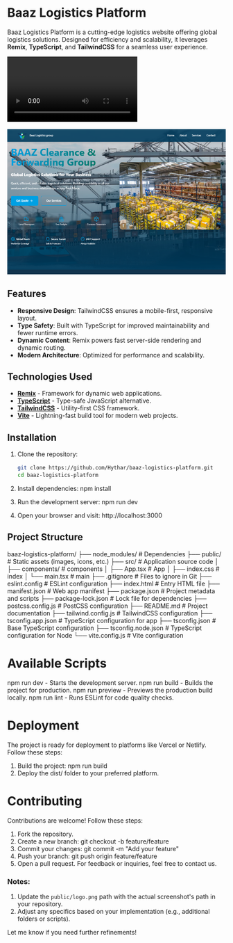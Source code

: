 # Baaz Logistics Platform

Baaz Logistics Platform is a cutting-edge logistics website offering global logistics solutions. Designed for efficiency and scalability, it leverages **Remix**, **TypeScript**, and **TailwindCSS** for a seamless user experience.


<video controls src="baz.mp4" title="Baaz Logistics"></video>

![alt text](baz1.png)


## Features

- **Responsive Design**: TailwindCSS ensures a mobile-first, responsive layout.
- **Type Safety**: Built with TypeScript for improved maintainability and fewer runtime errors.
- **Dynamic Content**: Remix powers fast server-side rendering and dynamic routing.
- **Modern Architecture**: Optimized for performance and scalability.

## Technologies Used

- **[Remix](https://remix.run)** - Framework for dynamic web applications.
- **[TypeScript](https://www.typescriptlang.org)** - Type-safe JavaScript alternative.
- **[TailwindCSS](https://tailwindcss.com)** - Utility-first CSS framework.
- **[Vite](https://vitejs.dev)** - Lightning-fast build tool for modern web projects.

## Installation

1. Clone the repository:
   ```bash
   git clone https://github.com/Hythar/baaz-logistics-platform.git
   cd baaz-logistics-platform


2. Install dependencies:
npm install

3. Run the development server:
npm run dev

4. Open your browser and visit:
http://localhost:3000

## Project Structure

baaz-logistics-platform/
├── node_modules/          # Dependencies
├── public/                # Static assets (images, icons, etc.)
├── src/                   # Application source code
│   ├── components/        # components
│   ├── App.tsx            # App
│   ├── index.css          # index
│   └── main.tsx           # main
├── .gitignore             # Files to ignore in Git
├── eslint.config          # ESLint configuration
├── index.html             # Entry HTML file
├── manifest.json          # Web app manifest
├── package.json           # Project metadata and scripts
├── package-lock.json      # Lock file for dependencies
├── postcss.config.js      # PostCSS configuration
├── README.md              # Project documentation
├── tailwind.config.js     # TailwindCSS configuration
├── tsconfig.app.json      # TypeScript configuration for app
├── tsconfig.json          # Base TypeScript configuration
├── tsconfig.node.json     # TypeScript configuration for Node
└── vite.config.js         # Vite configuration


# Available Scripts
npm run dev - Starts the development server.
npm run build - Builds the project for production.
npm run preview - Previews the production build locally.
npm run lint - Runs ESLint for code quality checks.

# Deployment
The project is ready for deployment to platforms like Vercel or Netlify. Follow these steps:

1. Build the project:
npm run build
2. Deploy the dist/ folder to your preferred platform.

# Contributing
Contributions are welcome! Follow these steps:

1. Fork the repository.
2. Create a new branch:
git checkout -b feature/feature
3. Commit your changes:
git commit -m "Add your feature"
4. Push your branch:
git push origin feature/feature
5. Open a pull request.
For feedback or inquiries, feel free to contact us.


### Notes:
1. Update the `public/logo.png` path with the actual screenshot's path in your repository.
2. Adjust any specifics based on your implementation (e.g., additional folders or scripts).

Let me know if you need further refinements!
